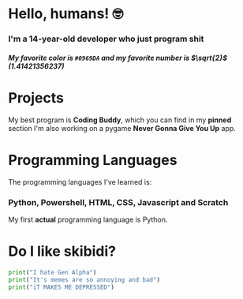 # Hello, humans! 🤓
### I'm a 14-year-old developer who just program shit
##### My favorite color is `#0969DA` and my favorite number is $`\sqrt{2}`$ (1.41421356237)
# Projects
My best program is **Coding Buddy**, which you can find in my **pinned** section
I'm also working on a pygame **Never Gonna Give You Up** app.
# Programming Languages
The programming languages I've learned is:
### Python, Powershell, HTML, CSS, Javascript and Scratch
My first **actual** programming language is Python.
# Do I like skibidi?
```py
print("I hate Gen Alpha")
print("It's memes are so annoying and bad")
print("iT MAKES ME DEPRESSED")
```
